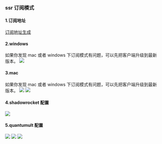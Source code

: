 ### ssr 订阅模式
#### 1.订阅地址
[订阅地址生成](https://sub.bookshop.studio/)

#### 2.windows 
如果你发现 mac 或者 windows 下订阅模式有问题，可以先把客户端升级到最新版本。
![](../img/win-sub.png)

#### 3.mac
如果你发现 mac 或者 windows 下订阅模式有问题，可以先把客户端升级到最新版本。
![](../img/mac-sub.png)
![](../img/ssr_mac2.png)

#### 4.shadowrocket 配置
![](../img/rocket-sub.png)

#### 5.quantumult 配置
![](../img/quan1.png)
![](../img/quan2.png)
![](../img/quan3.png)
